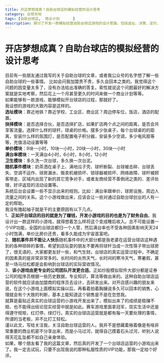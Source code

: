 ```yaml
---
title: 开店梦想成真？自助台球店的模拟经营的设计思考
category: 台球天地
tags: [自助台球店,  商业计划      ]
description: 探讨了开发一款模拟经营自助台球店游戏的设计思路，包括选址、决策、定价、满台率、卫生管理及随机事件等模块。文章强调了通过这种模拟游戏可以帮助潜在的创业者更好地理解台球店经营的实际挑战和不确定性，但同时也指出即使是最真实的模拟也无法完全预测现实中的经营情况。作者呼吁由更专业的团队来开发此类游戏，并鼓励创业者亲自体验开店的过程，以获得最直接的感受和经验。
---
```

# 开店梦想成真？自助台球店的模拟经营的设计思考

目前有一些朋友通过我写的关于自助台球的文章，或者我公众号的名字想了解一些自助台球的一些事情。 
比如会问我加盟贵不贵，多久会回本之类的。我觉得这个问题的因变量太多了，没有办法给出准确的答复。索性就说这个问题最好的解决方案就是实地考察，然后花上一个月甚至更久的时间来做一个商业计划等等。  
如果能够有一款游戏，能够模拟开台球店的过程，那就好了。  
我设想的游戏的大致内容是这样的。  
**选址模块**：靠近地铁？靠近学校、工业区、商业区？周边停车位，饭店，酒店的配置。  
**抉择模块**：是否选择合伙，是否选择扩店，如果扩店两个点之间的距离，是否会共享客流量。选择什么样的球杆，球桌的价格。摆多少张桌子，每个台球桌的的距离，安装什么样的氛围灯，是否配置电子积分器，安装多少空调，多少电风扇等等，充值活动设置等等  
**单价模块**：9块一小时，10块一小时，20块一小时，30块一小时  
**满台率模块**：一天满台4小时，6小时，8小时，12小时  
**卫生模块**：多久洗一次台球，多久换一次台泥。  
**随机事件模块**：奶茶洒在桌子上、满地瓜子壳、球杆断裂、台球被击碎、台球丢失、空调不运作、球房漏水、贩卖机被损坏、锁球器被损坏、网络故障、球杆被顾客带走、区域内出现了新的其它竞争对手，或者友商经营不善倒闭之类的、差评处理，好评返现的活动设置等。  
系统后台会设置一些不显示出来的规则。比如：满台率跟单价，球房设施，周边人流量之间的关系。这个小游戏做出来，应该会让一些对通过自助台球创业的人有一定的帮助。  
我没有撸起袖子就是干的主要原因有以下几点。  
1、**正如开台球店的目的就是为了赚钱，开发小游戏的目的也是为了财务自由**。我设计出一款这样的小游戏，就得想着怎么样将这个变成睡后收入。总不可能设置一个VIP功能，全国的台球店都归一个人管，然后满台率也不受各种因素影响天天24小时饱满，单价比房价还贵，看多久能成为宇宙首富吧。  
2、**随机事件并不能让人快乐**随机事件中的大部分都是我老婆在运营台球店这种遇到的各种琐碎的事情，希望到店玩耍的朋友不要再将球杆当成一次性筷子带出球房了，很无语的，大家都更友好一些，和气生财。台球店的真实运营过程中，不确定的因素真的是非常非常多的。长时间的炎热天气，长时间的寒冷天气，寒暑假，甚至一场马拉松都是会影响到台球店的实际营收情况。  
3、**该小游戏由更专业的公司团队开发更合适**。正如炒股模拟软件大部分都是证券公司的程序员根据一些历史数据，专业知识，算法等做出来的。这种自助台球店运营的软件就应该由加盟商的程序员去设计，去研发出来。对开店感兴趣的朋友来说，在这个小游戏上面模拟实操以后，再看着拍着胸脯说多久可以回本的销售，心理就会有个大致的判断，基本上能知道这个销售是不是在忽悠我。  
就算是最贴近真实的台球运营的小游戏开发出来了，模拟出来了的成绩是稳赚不赔，也不能得出结论现实经营中就是如此。赛车游戏里面拿冠军，现实生活中还是得遵守规矩，红灯停，绿灯行。真实的台球店运营就是都有每一天要处理的事情，所谓的当老板，并不比打工轻松。  
谨以此文，写给关注我，关注自助台球运营的人。我并不是想藏着掖着像是有啥非常重要的商业机密不分享出来，而是小马过河，就得自己摸着石头过河，听别人说得天花乱坠都不如自己亲身体验。  
如果，哪个朋友看了我的这篇文章，然后真的开发了一个台球店运营的小游戏出来了。我一定去试玩，只要不出现我说的那种私服性质的VIP功能，那我一定给个好评。
